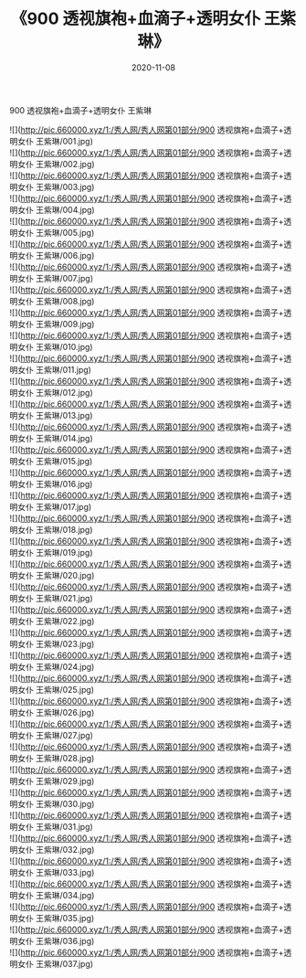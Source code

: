 ﻿---
layout: post
title:  《900 透视旗袍+血滴子+透明女仆 王紫琳》
date:   2020-11-08
img: http://pic.660000.xyz/1:/秀人网/秀人网第01部分/900 透视旗袍+血滴子+透明女仆 王紫琳/000.jpg
categories: [美女, 清纯, 唯美]
---

900 透视旗袍+血滴子+透明女仆 王紫琳

  ![](http://pic.660000.xyz/1:/秀人网/秀人网第01部分/900 透视旗袍+血滴子+透明女仆 王紫琳/001.jpg) <br> ![](http://pic.660000.xyz/1:/秀人网/秀人网第01部分/900 透视旗袍+血滴子+透明女仆 王紫琳/002.jpg) <br> ![](http://pic.660000.xyz/1:/秀人网/秀人网第01部分/900 透视旗袍+血滴子+透明女仆 王紫琳/003.jpg) <br> ![](http://pic.660000.xyz/1:/秀人网/秀人网第01部分/900 透视旗袍+血滴子+透明女仆 王紫琳/004.jpg) <br> ![](http://pic.660000.xyz/1:/秀人网/秀人网第01部分/900 透视旗袍+血滴子+透明女仆 王紫琳/005.jpg) <br> ![](http://pic.660000.xyz/1:/秀人网/秀人网第01部分/900 透视旗袍+血滴子+透明女仆 王紫琳/006.jpg) <br> ![](http://pic.660000.xyz/1:/秀人网/秀人网第01部分/900 透视旗袍+血滴子+透明女仆 王紫琳/007.jpg) <br> ![](http://pic.660000.xyz/1:/秀人网/秀人网第01部分/900 透视旗袍+血滴子+透明女仆 王紫琳/008.jpg) <br> ![](http://pic.660000.xyz/1:/秀人网/秀人网第01部分/900 透视旗袍+血滴子+透明女仆 王紫琳/009.jpg) <br> ![](http://pic.660000.xyz/1:/秀人网/秀人网第01部分/900 透视旗袍+血滴子+透明女仆 王紫琳/010.jpg) <br> ![](http://pic.660000.xyz/1:/秀人网/秀人网第01部分/900 透视旗袍+血滴子+透明女仆 王紫琳/011.jpg) <br> ![](http://pic.660000.xyz/1:/秀人网/秀人网第01部分/900 透视旗袍+血滴子+透明女仆 王紫琳/012.jpg) <br> ![](http://pic.660000.xyz/1:/秀人网/秀人网第01部分/900 透视旗袍+血滴子+透明女仆 王紫琳/013.jpg) <br> ![](http://pic.660000.xyz/1:/秀人网/秀人网第01部分/900 透视旗袍+血滴子+透明女仆 王紫琳/014.jpg) <br> ![](http://pic.660000.xyz/1:/秀人网/秀人网第01部分/900 透视旗袍+血滴子+透明女仆 王紫琳/015.jpg) <br> ![](http://pic.660000.xyz/1:/秀人网/秀人网第01部分/900 透视旗袍+血滴子+透明女仆 王紫琳/016.jpg) <br> ![](http://pic.660000.xyz/1:/秀人网/秀人网第01部分/900 透视旗袍+血滴子+透明女仆 王紫琳/017.jpg) <br> ![](http://pic.660000.xyz/1:/秀人网/秀人网第01部分/900 透视旗袍+血滴子+透明女仆 王紫琳/018.jpg) <br> ![](http://pic.660000.xyz/1:/秀人网/秀人网第01部分/900 透视旗袍+血滴子+透明女仆 王紫琳/019.jpg) <br> ![](http://pic.660000.xyz/1:/秀人网/秀人网第01部分/900 透视旗袍+血滴子+透明女仆 王紫琳/020.jpg) <br> ![](http://pic.660000.xyz/1:/秀人网/秀人网第01部分/900 透视旗袍+血滴子+透明女仆 王紫琳/021.jpg) <br> ![](http://pic.660000.xyz/1:/秀人网/秀人网第01部分/900 透视旗袍+血滴子+透明女仆 王紫琳/022.jpg) <br> ![](http://pic.660000.xyz/1:/秀人网/秀人网第01部分/900 透视旗袍+血滴子+透明女仆 王紫琳/023.jpg) <br> ![](http://pic.660000.xyz/1:/秀人网/秀人网第01部分/900 透视旗袍+血滴子+透明女仆 王紫琳/024.jpg) <br> ![](http://pic.660000.xyz/1:/秀人网/秀人网第01部分/900 透视旗袍+血滴子+透明女仆 王紫琳/025.jpg) <br> ![](http://pic.660000.xyz/1:/秀人网/秀人网第01部分/900 透视旗袍+血滴子+透明女仆 王紫琳/026.jpg) <br> ![](http://pic.660000.xyz/1:/秀人网/秀人网第01部分/900 透视旗袍+血滴子+透明女仆 王紫琳/027.jpg) <br> ![](http://pic.660000.xyz/1:/秀人网/秀人网第01部分/900 透视旗袍+血滴子+透明女仆 王紫琳/028.jpg) <br> ![](http://pic.660000.xyz/1:/秀人网/秀人网第01部分/900 透视旗袍+血滴子+透明女仆 王紫琳/029.jpg) <br> ![](http://pic.660000.xyz/1:/秀人网/秀人网第01部分/900 透视旗袍+血滴子+透明女仆 王紫琳/030.jpg) <br> ![](http://pic.660000.xyz/1:/秀人网/秀人网第01部分/900 透视旗袍+血滴子+透明女仆 王紫琳/031.jpg) <br> ![](http://pic.660000.xyz/1:/秀人网/秀人网第01部分/900 透视旗袍+血滴子+透明女仆 王紫琳/032.jpg) <br> ![](http://pic.660000.xyz/1:/秀人网/秀人网第01部分/900 透视旗袍+血滴子+透明女仆 王紫琳/033.jpg) <br> ![](http://pic.660000.xyz/1:/秀人网/秀人网第01部分/900 透视旗袍+血滴子+透明女仆 王紫琳/034.jpg) <br> ![](http://pic.660000.xyz/1:/秀人网/秀人网第01部分/900 透视旗袍+血滴子+透明女仆 王紫琳/035.jpg) <br> ![](http://pic.660000.xyz/1:/秀人网/秀人网第01部分/900 透视旗袍+血滴子+透明女仆 王紫琳/036.jpg) <br> ![](http://pic.660000.xyz/1:/秀人网/秀人网第01部分/900 透视旗袍+血滴子+透明女仆 王紫琳/037.jpg) <br>